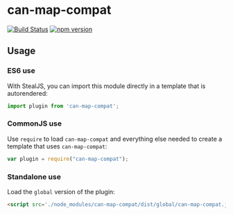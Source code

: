 # can-map-compat

[![Build Status](https://travis-ci.org/canjs/can-map-compat.svg?branch=master)](https://travis-ci.org/canjs/can-map-compat)
[![npm version](https://badge.fury.io/js/can-map-compat.svg)](http://badge.fury.io/js/can-map-compat)


## Usage

### ES6 use

With StealJS, you can import this module directly in a template that is autorendered:

```js
import plugin from 'can-map-compat';
```

### CommonJS use

Use `require` to load `can-map-compat` and everything else
needed to create a template that uses `can-map-compat`:

```js
var plugin = require("can-map-compat");
```

### Standalone use

Load the `global` version of the plugin:

```html
<script src='./node_modules/can-map-compat/dist/global/can-map-compat.js'></script>
```

